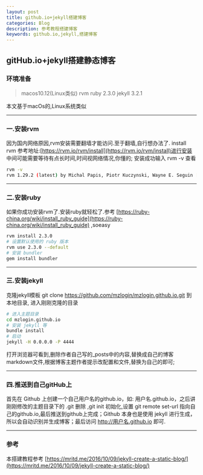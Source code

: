 ```yaml
---
layout: post
title: github.io+jekyll搭建博客
categories: Blog
description: 参考教程搭建博客
keywords: github.io,jekyll,搭建博客
---
```


## gitHub.io+jekyll搭建静态博客

### 环境准备
> macos10.12(Linux类似)
> rvm
> ruby 2.3.0
> jekyll 3.2.1

本文基于macOs的,Linux系统类似

- - -

### 一.安装rvm
因为国内网络原因,rvm安装需要翻墙才能访问.至于翻墙,自行想办法了.
install rvm 参考地址:[https://rvm.io/rvm/install](https://rvm.io/rvm/install)进行安装
中间可能需要等待有点长时间,时间视网络情况,你懂的;
安装成功输入 rvm -v 查看

```bash
rvm -v
rvm 1.29.2 (latest) by Michal Papis, Piotr Kuczynski, Wayne E. Seguin [https://rvm.io/]

```
---
### 二.安装ruby
如果你成功安装rvm了.安装ruby就轻松了.参考
[https://ruby-china.org/wiki/install_ruby_guide](https://ruby-china.org/wiki/install_ruby_guide)
,soeasy
``` bash
rvm install 2.3.0
# 设置默认使用的 ruby 版本
rvm use 2.3.0 --default
# 安装 bundler
gem install bundler

```
---
### 三.安装jekyll
克隆jekyll模板
git clone https://github.com/mzlogin/mzlogin.github.io.git 到本地目录,
进入刚刚克隆的目录
``` bash
# 进入主题目录
cd mzlogin.github.io
# 安装 jekyll 等
bundle install
# 启动
jekyll -H 0.0.0.0 -P 4444

```
打开浏览器可看到,删除作者自己写的_posts中的内容,替换成自己的博客markdown文件,根据博客主题作者提示改配置和文件,替换为自己的即可;


- - -


### 四.推送到自己gitHub上
首先在 Github 上创建一个自己用户名的github.io，如: 用户名.github.io，之后讲刚刚修改的主题目录下的 .git 删除 ,git init 初始化,设置 git remote set-url 指向自己的github.io,最后推送到github上完成；Github 本身也是使用 jekyll 进行生成，所以会自动识别并生成博客；最后访问 http://用户名.github.io 即可.

---

### 参考
本搭建教程参考
[https://mritd.me/2016/10/09/jekyll-create-a-static-blog/](https://mritd.me/2016/10/09/jekyll-create-a-static-blog/)


